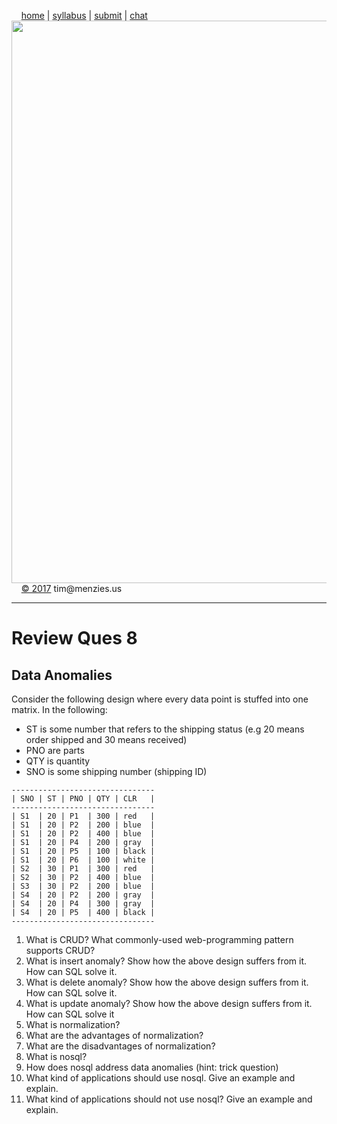 &nbsp;&nbsp;&nbsp;&nbsp;[home](http://tiny.cc/se17) | 
[syllabus](https://github.com/txt/se17/blob/master/doc/syllabus.md) | 
[submit](http://tiny.cc/se17give) |
[chat](https://se17.slack.com/)  
[<img width=900 src="https://raw.githubusercontent.com/txt/se17/master/img/se17.png">](http://tiny.cc/se17)   <br>
&nbsp;&nbsp;&nbsp;&nbsp;[&copy; 2017](https://github.com/txt/se17/blob/master/LICENSE.md) tim&commat;menzies.us<br>

________________
# Review Ques 8

## Data Anomalies

Consider the following design where every data point is stuffed into one matrix. In the following:
-    ST is some number that refers to the shipping status (e.g 20 means order shipped and 30 means received)
-    PNO are parts
-    QTY is quantity
-    SNO is some shipping number (shipping ID)

```
--------------------------------
| SNO | ST | PNO | QTY | CLR   |
--------------------------------
| S1  | 20 | P1  | 300 | red   |
| S1  | 20 | P2  | 200 | blue  |
| S1  | 20 | P2  | 400 | blue  |
| S1  | 20 | P4  | 200 | gray  |
| S1  | 20 | P5  | 100 | black |
| S1  | 20 | P6  | 100 | white |
| S2  | 30 | P1  | 300 | red   |
| S2  | 30 | P2  | 400 | blue  |
| S3  | 30 | P2  | 200 | blue  |
| S4  | 20 | P2  | 200 | gray  |
| S4  | 20 | P4  | 300 | gray  |
| S4  | 20 | P5  | 400 | black |
--------------------------------
```

1.    What is CRUD? What  commonly-used web-programming pattern supports CRUD?
2.    What is insert anomaly? Show how the above design suffers from it. How can SQL solve it.
3.    What is delete anomaly? Show how the above design suffers from it. How can SQL solve it.
4.    What is update anomaly? Show how the above design suffers from it. How can SQL solve it
5.    What is normalization?
6.    What  are the advantages of normalization?
7.    What are the disadvantages of normalization?
8.    What is  nosql?
9.    How does nosql address data anomalies (hint: trick question)
12.    What kind of applications should use nosql. Give an example and explain.
13.    What kind of applications should not use nosql? Give an example and explain.


